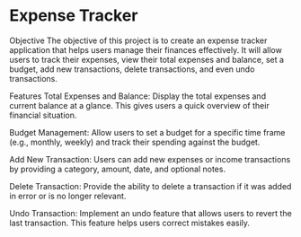 # Expense Tracker
Objective
The objective of this project is to create an expense tracker application that helps users manage their finances effectively. It will allow users to track their expenses, view their total expenses and balance, set a budget, add new transactions, delete transactions, and even undo transactions.

Features
Total Expenses and Balance: Display the total expenses and current balance at a glance. This gives users a quick overview of their financial situation.

Budget Management: Allow users to set a budget for a specific time frame (e.g., monthly, weekly) and track their spending against the budget.

Add New Transaction: Users can add new expenses or income transactions by providing a category, amount, date, and optional notes.

Delete Transaction: Provide the ability to delete a transaction if it was added in error or is no longer relevant.

Undo Transaction: Implement an undo feature that allows users to revert the last transaction. This feature helps users correct mistakes easily.


